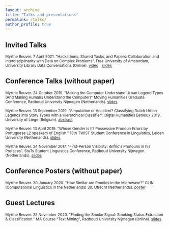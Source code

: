 ```yaml
---
layout: archive
title: "Talks and presentations"
permalink: /talks/
author_profile: true
---
```


## Invited Talks

<sub>Myrthe Reuver. 7 April 2021. "Hackathons, Shared Tasks, and Papers: Collaboration and Interdisciplinarity with Data on Complex Problems". Free University of Amsterdam, University Library Data Conversations (Online). 
[video](https://www.youtube.com/watch?v=45v9ieLE7a8&t=1s&ab_channel=UniversiteitsbibliotheekVrijeUniversiteit) | [slides](https://myrthereuver.github.io/talks/2.Reuver_Data_Conversations.pdf)</sub> 

## Conference Talks (without paper)

<sub>Myrthe Reuver. 24 October 2019. "Making the Computer Understand Urban Legend Types (And Making Humans Understand the Computer)" Moving Humanities Graduate Conference, Radboud University Nijmegen (Netherlands). [slides](https://myrthereuver.github.io/talks/Reuver_MovingHumanities.pdf)</sub>

<sub>Myrthe Reuver. 13 September 2019. "Amputation or Accident? Classifying Dutch Urban Legends into Story Types with a Hierarchical Classifier". Digtal Humanities Benelux 2019, University of Liege (Belgium). [abstract](https://myrthereuver.github.io/talks/DH_Benelux_2019_paper_69.pdf)</sub>

<sub>Myrthe Reuver. 13 April 2019. "Whose Gender is It? Possessive Pronoun Errors by Portuguese L2 speakers of English." 13th TWIST Student Conference in Linguistics, Leiden University (Netherlands). [slides](https://myrthereuver.github.io/talks/TWISTReuver2019.pdf)</sub>

<sub>Myrthe Reuver. 24 November 2017. "First-Person Visibility: Ælfric's Pronouns in his Prefaces". StuTs Student Linguistics Conference, Radboud University Nijmegen. (Netherlands). [slides](https://myrthereuver.github.io/talks/ReuverStutsAelfric.pdf)</sub>

## Conference Posters (without paper)

<sub>Myrthe Reuver. 30 January 2020. "How Similar are Poodles in the Microwave?" CLIN (Computational Linguistics in the Netherlands) 30, Utrecht (Netherlands). [poster](https://myrthereuver.github.io/talks/Poster_CLIN%20(5).pdf)</sub>

## Guest Lectures

<sub>Myrthe Reuver. 25 November 2020. "Finding the Smoke Signal: Smoking Status Extraction & Classification." MA Course "Text Mining", Radboud University Nijmegen (Online).
[slides](https://myrthereuver.github.io/talks/invited_slides.pdf)</sub>

